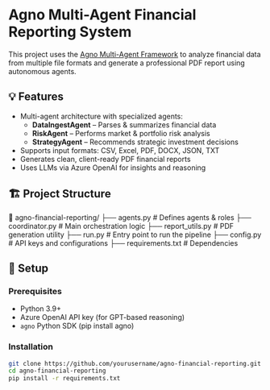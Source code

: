 # Agno Multi-Agent Financial Reporting System

This project uses the [Agno Multi-Agent Framework](https://github.com/agnoframework) to analyze financial data from multiple file formats and generate a professional PDF report using autonomous agents.

## 💡 Features

- Multi-agent architecture with specialized agents:
  - **DataIngestAgent** – Parses & summarizes financial data
  - **RiskAgent** – Performs market & portfolio risk analysis
  - **StrategyAgent** – Recommends strategic investment decisions
- Supports input formats: CSV, Excel, PDF, DOCX, JSON, TXT
- Generates clean, client-ready PDF financial reports
- Uses LLMs via Azure OpenAI for insights and reasoning

## 🏗️ Project Structure

📁 agno-financial-reporting/
├── agents.py # Defines agents & roles
├── coordinator.py # Main orchestration logic
├── report_utils.py # PDF generation utility
├── run.py # Entry point to run the pipeline
├── config.py # API keys and configurations
├── requirements.txt # Dependencies


## 🚀 Setup

### Prerequisites

- Python 3.9+
- Azure OpenAI API key (for GPT-based reasoning)
- `agno` Python SDK (pip install agno)

### Installation

```bash
git clone https://github.com/yourusername/agno-financial-reporting.git
cd agno-financial-reporting
pip install -r requirements.txt
